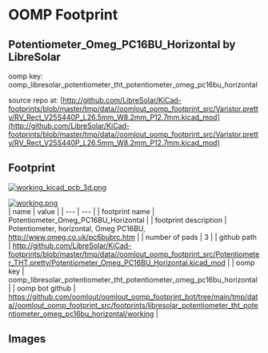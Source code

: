# OOMP Footprint  
## Potentiometer_Omeg_PC16BU_Horizontal  by LibreSolar  
  
oomp key: oomp_libresolar_potentiometer_tht_potentiometer_omeg_pc16bu_horizontal  
  
source repo at: [http://github.com/LibreSolar/KiCad-footprints/blob/master/tmp/data//oomlout_oomp_footprint_src/Varistor.pretty/RV_Rect_V25S440P_L26.5mm_W8.2mm_P12.7mm.kicad_mod](http://github.com/LibreSolar/KiCad-footprints/blob/master/tmp/data//oomlout_oomp_footprint_src/Varistor.pretty/RV_Rect_V25S440P_L26.5mm_W8.2mm_P12.7mm.kicad_mod)  
## Footprint  
  
[![working_kicad_pcb_3d.png](working_kicad_pcb_3d_600.png)](working_kicad_pcb_3d.png)  
  
[![working.png](working_600.png)](working.png)  
| name | value | 
| --- | --- | 
| footprint name | Potentiometer_Omeg_PC16BU_Horizontal | 
| footprint description | Potentiometer, horizontal, Omeg PC16BU, http://www.omeg.co.uk/pc6bubrc.htm | 
| number of pads | 3 | 
| github path | http://github.com/LibreSolar/KiCad-footprints/blob/master/tmp/data//oomlout_oomp_footprint_src/Potentiometer_THT.pretty/Potentiometer_Omeg_PC16BU_Horizontal.kicad_mod | 
| oomp key | oomp_libresolar_potentiometer_tht_potentiometer_omeg_pc16bu_horizontal | 
| oomp bot github | https://github.com/oomlout/oomlout_oomp_footprint_bot/tree/main/tmp/data//oomlout_oomp_footprint_src/footprints/libresolar_potentiometer_tht_potentiometer_omeg_pc16bu_horizontal/working | 
## Images  
